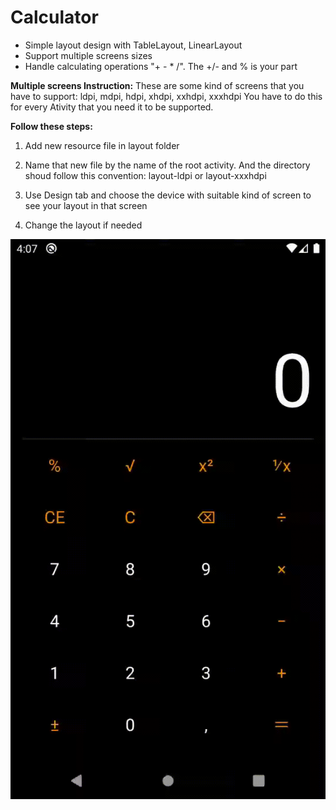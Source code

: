 # Calculator

- Simple layout design with TableLayout, LinearLayout
- Support multiple screens sizes
- Handle calculating operations "+ - * /". The +/- and %
   is your part

 **Multiple screens Instruction:**
 These are some kind of screens that you have to support: ldpi, mdpi, hdpi, xhdpi, xxhdpi, xxxhdpi
 You have to do this for every Ativity that you need it to be supported.

 **Follow these steps:**

 1. Add new resource file in layout folder

 2.  Name that new file by the name of the root activity. And the
    directory shoud follow this convention: layout-ldpi or
    layout-xxxhdpi

 3.   Use Design tab and choose the device with suitable kind of screen to
    see your layout in that screen

 4.  Change the layout if needed

<img align="center" alt="GIF" src="https://github.com/haunguyenphuc1110/Calculator/blob/master/demo.gif?raw=true"/>
